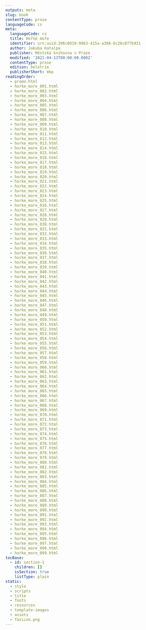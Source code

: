 ```yaml
---
outputs: meta
slug: book
contentType: prose
languageCode: cs
meta:
  languageCode: cs
  title: Hořké moře
  identifier: urn:uuid:296c0919-9963-415a-a386-6c26c077b931
  author: Jakuba Katalpa
  publisher: Městská knihovna v Praze
  modified: '2021-04-13T00:00:00.000Z'
  contentType: prose
  edition: beletrie
  publisherShort: mkp
readingOrder:
  - promo.html
  - horke_more_001.html
  - horke_more_002.html
  - horke_more_003.html
  - horke_more_004.html
  - horke_more_005.html
  - horke_more_006.html
  - horke_more_007.html
  - horke_more_008.html
  - horke_more_009.html
  - horke_more_010.html
  - horke_more_011.html
  - horke_more_012.html
  - horke_more_013.html
  - horke_more_014.html
  - horke_more_015.html
  - horke_more_016.html
  - horke_more_017.html
  - horke_more_018.html
  - horke_more_019.html
  - horke_more_020.html
  - horke_more_021.html
  - horke_more_022.html
  - horke_more_023.html
  - horke_more_024.html
  - horke_more_025.html
  - horke_more_026.html
  - horke_more_027.html
  - horke_more_028.html
  - horke_more_029.html
  - horke_more_030.html
  - horke_more_031.html
  - horke_more_032.html
  - horke_more_033.html
  - horke_more_034.html
  - horke_more_035.html
  - horke_more_036.html
  - horke_more_037.html
  - horke_more_038.html
  - horke_more_039.html
  - horke_more_040.html
  - horke_more_041.html
  - horke_more_042.html
  - horke_more_043.html
  - horke_more_044.html
  - horke_more_045.html
  - horke_more_046.html
  - horke_more_047.html
  - horke_more_048.html
  - horke_more_049.html
  - horke_more_050.html
  - horke_more_051.html
  - horke_more_052.html
  - horke_more_053.html
  - horke_more_054.html
  - horke_more_055.html
  - horke_more_056.html
  - horke_more_057.html
  - horke_more_058.html
  - horke_more_059.html
  - horke_more_060.html
  - horke_more_061.html
  - horke_more_062.html
  - horke_more_063.html
  - horke_more_064.html
  - horke_more_065.html
  - horke_more_066.html
  - horke_more_067.html
  - horke_more_068.html
  - horke_more_069.html
  - horke_more_070.html
  - horke_more_071.html
  - horke_more_072.html
  - horke_more_073.html
  - horke_more_074.html
  - horke_more_075.html
  - horke_more_076.html
  - horke_more_077.html
  - horke_more_078.html
  - horke_more_079.html
  - horke_more_080.html
  - horke_more_081.html
  - horke_more_082.html
  - horke_more_083.html
  - horke_more_084.html
  - horke_more_085.html
  - horke_more_086.html
  - horke_more_087.html
  - horke_more_088.html
  - horke_more_089.html
  - horke_more_090.html
  - horke_more_091.html
  - horke_more_092.html
  - horke_more_093.html
  - horke_more_094.html
  - horke_more_095.html
  - horke_more_096.html
  - horke_more_097.html
  - horke_more_098.html
  - horke_more_099.html
tocBase:
  - id: section-1
    children: []
    isSection: true
    listType: plain
static:
  - style
  - scripts
  - title
  - fonts
  - resources
  - template-images
  - assets
  - favicon.png
---
```

